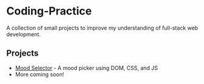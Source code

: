 # Coding-Practice

A collection of small projects to improve my understanding of full-stack web development.

## Projects

- [Mood Selector](./mood-selector/) - A mood picker using DOM, CSS, and JS
- More coming soon!